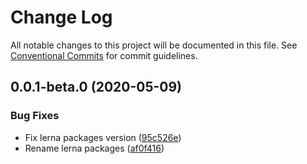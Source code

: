 # Change Log

All notable changes to this project will be documented in this file.
See [Conventional Commits](https://conventionalcommits.org) for commit guidelines.

## 0.0.1-beta.0 (2020-05-09)


### Bug Fixes

* Fix lerna packages version ([95c526e](https://github.com/gsnunes/one-test/commit/95c526ed683bd0a627f63ec95717d2c794d4b97c))
* Rename lerna packages ([af0f416](https://github.com/gsnunes/one-test/commit/af0f416a72f9359738a48236edaa62d76f92612d))
